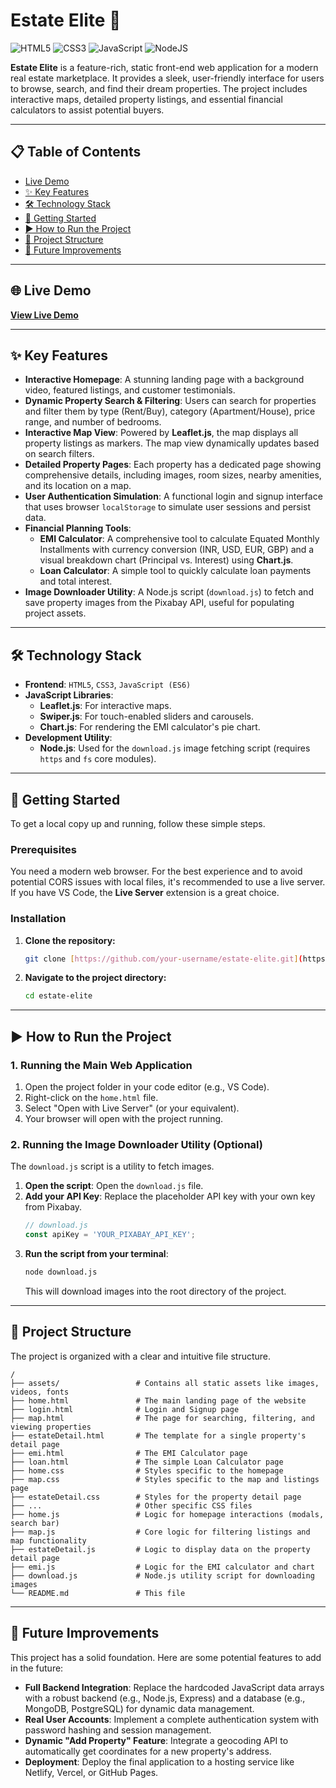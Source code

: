 # Estate Elite 🏡

![HTML5](https://img.shields.io/badge/html5-%23E34F26.svg?style=for-the-badge&logo=html5&logoColor=white)
![CSS3](https://img.shields.io/badge/css3-%231572B6.svg?style=for-the-badge&logo=css3&logoColor=white)
![JavaScript](https://img.shields.io/badge/javascript-%23323330.svg?style=for-the-badge&logo=javascript&logoColor=%23F7DF1E)
![NodeJS](https://img.shields.io/badge/node.js-6DA55F?style=for-the-badge&logo=node.js&logoColor=white)

**Estate Elite** is a feature-rich, static front-end web application for a modern real estate marketplace. It provides a sleek, user-friendly interface for users to browse, search, and find their dream properties. The project includes interactive maps, detailed property listings, and essential financial calculators to assist potential buyers.

---

## 📋 Table of Contents

- [Live Demo](#-live-demo)
- [✨ Key Features](#-key-features)
- [🛠️ Technology Stack](#-technology-stack)
- [🚀 Getting Started](#-getting-started)
- [▶️ How to Run the Project](#️-how-to-run-the-project)
- [📂 Project Structure](#-project-structure)
- [🔮 Future Improvements](#-future-improvements)

---

## 🌐 Live Demo

<a href="https://taranpreet09.github.io/Estate-Elite/EstateElite/home.html" target="_blank">**View Live Demo**</a>

---

## ✨ Key Features

- **Interactive Homepage**: A stunning landing page with a background video, featured listings, and customer testimonials.
- **Dynamic Property Search & Filtering**: Users can search for properties and filter them by type (Rent/Buy), category (Apartment/House), price range, and number of bedrooms.
- **Interactive Map View**: Powered by **Leaflet.js**, the map displays all property listings as markers. The map view dynamically updates based on search filters.
- **Detailed Property Pages**: Each property has a dedicated page showing comprehensive details, including images, room sizes, nearby amenities, and its location on a map.
- **User Authentication Simulation**: A functional login and signup interface that uses browser `localStorage` to simulate user sessions and persist data.
- **Financial Planning Tools**:
    - **EMI Calculator**: A comprehensive tool to calculate Equated Monthly Installments with currency conversion (INR, USD, EUR, GBP) and a visual breakdown chart (Principal vs. Interest) using **Chart.js**.
    - **Loan Calculator**: A simple tool to quickly calculate loan payments and total interest.
- **Image Downloader Utility**: A Node.js script (`download.js`) to fetch and save property images from the Pixabay API, useful for populating project assets.

---

## 🛠️ Technology Stack

- **Frontend**: `HTML5`, `CSS3`, `JavaScript (ES6)`
- **JavaScript Libraries**:
    - **Leaflet.js**: For interactive maps.
    - **Swiper.js**: For touch-enabled sliders and carousels.
    - **Chart.js**: For rendering the EMI calculator's pie chart.
- **Development Utility**:
    - **Node.js**: Used for the `download.js` image fetching script (requires `https` and `fs` core modules).

---

## 🚀 Getting Started

To get a local copy up and running, follow these simple steps.

### Prerequisites

You need a modern web browser. For the best experience and to avoid potential CORS issues with local files, it's recommended to use a live server. If you have VS Code, the **Live Server** extension is a great choice.

### Installation

1.  **Clone the repository:**
    ```bash
    git clone [https://github.com/your-username/estate-elite.git](https://github.com/your-username/estate-elite.git)
    ```
2.  **Navigate to the project directory:**
    ```bash
    cd estate-elite
    ```

---

## ▶️ How to Run the Project

### 1. Running the Main Web Application

1.  Open the project folder in your code editor (e.g., VS Code).
2.  Right-click on the `home.html` file.
3.  Select "Open with Live Server" (or your equivalent).
4.  Your browser will open with the project running.

### 2. Running the Image Downloader Utility (Optional)

The `download.js` script is a utility to fetch images.

1.  **Open the script**: Open the `download.js` file.
2.  **Add your API Key**: Replace the placeholder API key with your own key from Pixabay.
    ```javascript
    // download.js
    const apiKey = 'YOUR_PIXABAY_API_KEY';
    ```
3.  **Run the script from your terminal**:
    ```bash
    node download.js
    ```
    This will download images into the root directory of the project.

---

## 📂 Project Structure

The project is organized with a clear and intuitive file structure.
```
/
├── assets/                 # Contains all static assets like images, videos, fonts
├── home.html               # The main landing page of the website
├── login.html              # Login and Signup page
├── map.html                # The page for searching, filtering, and viewing properties
├── estateDetail.html       # The template for a single property's detail page
├── emi.html                # The EMI Calculator page
├── loan.html               # The simple Loan Calculator page
├── home.css                # Styles specific to the homepage
├── map.css                 # Styles specific to the map and listings page
├── estateDetail.css        # Styles for the property detail page
├── ...                     # Other specific CSS files
├── home.js                 # Logic for homepage interactions (modals, search bar)
├── map.js                  # Core logic for filtering listings and map functionality
├── estateDetail.js         # Logic to display data on the property detail page
├── emi.js                  # Logic for the EMI calculator and chart
├── download.js             # Node.js utility script for downloading images
└── README.md               # This file
```

---

## 🔮 Future Improvements

This project has a solid foundation. Here are some potential features to add in the future:

-   **Full Backend Integration**: Replace the hardcoded JavaScript data arrays with a robust backend (e.g., Node.js, Express) and a database (e.g., MongoDB, PostgreSQL) for dynamic data management.
-   **Real User Accounts**: Implement a complete authentication system with password hashing and session management.
-   **Dynamic "Add Property" Feature**: Integrate a geocoding API to automatically get coordinates for a new property's address.
-   **Deployment**: Deploy the final application to a hosting service like Netlify, Vercel, or GitHub Pages.

